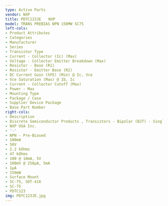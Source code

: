 ```yaml
---
type: Active Parts
vendor: NXP
title: PDTC123JE　　NXP
model: TRANS PREBIAS NPN 150MW SC75
left-cols:
- Product Attributes
- Categories
- Manufacturer
- Series
- Transistor Type
- Current - Collector (Ic) (Max)
- Voltage - Collector Emitter Breakdown (Max)
- Resistor - Base (R1)
- Resistor - Emitter Base (R2)
- DC Current Gain (hFE) (Min) @ Ic, Vce
- Vce Saturation (Max) @ Ib, Ic
- Current - Collector Cutoff (Max)
- Power - Max
- Mounting Type
- Package / Case
- Supplier Device Package
- Base Part Number
right-cols:
- Description
- Discrete Semiconductor Products , Transistors - Bipolar (BJT) - Single, Pre-Biased
- NXP USA Inc.
- '-'
- NPN - Pre-Biased
- 100mA
- 50V
- 2.2 kOhms
- 47 kOhms
- 100 @ 10mA, 5V
- 100mV @ 250µA, 5mA
- 1µA
- 150mW
- Surface Mount
- SC-75, SOT-416
- SC-75
- PDTC123
img: PDTC123JE.jpg
---
```

